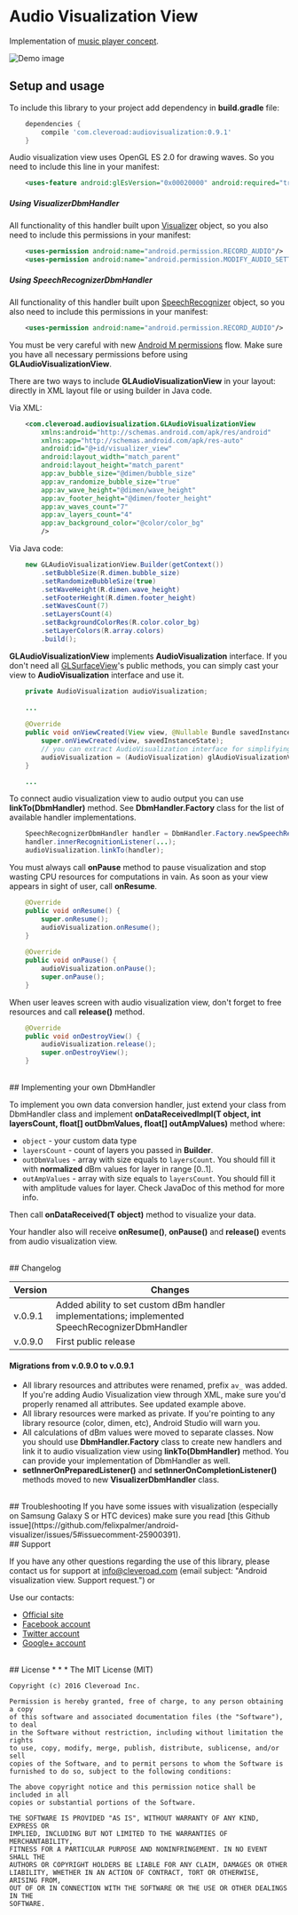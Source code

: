 # Audio Visualization View #

Implementation of [music player concept](https://dribbble.com/shots/2369760-Player-Concept).

![Demo image](/images/demo.gif)

## Setup and usage

To include this library to your project add dependency in **build.gradle** file:

```groovy
    dependencies {
        compile 'com.cleveroad:audiovisualization:0.9.1'
    }
```

Audio visualization view uses OpenGL ES 2.0 for drawing waves. So you need to include this line in your manifest:

```XML        
    <uses-feature android:glEsVersion="0x00020000" android:required="true" />
```

##### Using VisualizerDbmHandler

All functionality of this handler built upon [Visualizer](http://developer.android.com/intl/ru/reference/android/media/audiofx/Visualizer.html) object, so you also need to include this permissions in your manifest:

```XML
    <uses-permission android:name="android.permission.RECORD_AUDIO"/>
    <uses-permission android:name="android.permission.MODIFY_AUDIO_SETTINGS"/>
```

##### Using SpeechRecognizerDbmHandler

All functionality of this handler built upon [SpeechRecognizer](http://developer.android.com/intl/ru/reference/android/speech/SpeechRecognizer.html) object, so you also need to include this permissions in your manifest:

```XML
    <uses-permission android:name="android.permission.RECORD_AUDIO"/>
```

You must be very careful with new [Android M permissions](http://developer.android.com/intl/ru/training/permissions/requesting.html) flow. Make sure you have all necessary permissions before using **GLAudioVisualizationView**.

There are two ways to include **GLAudioVisualizationView** in your layout: directly in XML layout file or using builder in Java code.

Via XML:

```XML
    <com.cleveroad.audiovisualization.GLAudioVisualizationView
        xmlns:android="http://schemas.android.com/apk/res/android"
        xmlns:app="http://schemas.android.com/apk/res-auto"
        android:id="@+id/visualizer_view"
        android:layout_width="match_parent"
        android:layout_height="match_parent"
        app:av_bubble_size="@dimen/bubble_size"
        app:av_randomize_bubble_size="true"
        app:av_wave_height="@dimen/wave_height"
        app:av_footer_height="@dimen/footer_height"
        app:av_waves_count="7"
        app:av_layers_count="4"
        app:av_background_color="@color/color_bg"
        />
```

Via Java code:

```JAVA
    new GLAudioVisualizationView.Builder(getContext())
        .setBubbleSize(R.dimen.bubble_size)
        .setRandomizeBubbleSize(true)
        .setWaveHeight(R.dimen.wave_height)
        .setFooterHeight(R.dimen.footer_height)
        .setWavesCount(7)
        .setLayersCount(4)
        .setBackgroundColorRes(R.color.color_bg)
        .setLayerColors(R.array.colors)
        .build();
```

**GLAudioVisualizationView** implements **AudioVisualization** interface. If you don't need all [GLSurfaceView](http://developer.android.com/intl/ru/reference/android/opengl/GLSurfaceView.html)'s public methods, you can simply cast your view to **AudioVisualization** interface and use it.

```JAVA
    private AudioVisualization audioVisualization;
    
    ...
    
    @Override
    public void onViewCreated(View view, @Nullable Bundle savedInstanceState) {
        super.onViewCreated(view, savedInstanceState);
        // you can extract AudioVisualization interface for simplifying things
        audioVisualization = (AudioVisualization) glAudioVisualizationView;
    }

    ...
```

To connect audio visualization view to audio output you can use **linkTo(DbmHandler)** method. See **DbmHandler.Factory** class for the list of available handler implementations.

```JAVA
    SpeechRecognizerDbmHandler handler = DbmHandler.Factory.newSpeechRecognizerHandler(context);
    handler.innerRecognitionListener(...);
    audioVisualization.linkTo(handler);
```

You must always call **onPause** method to pause visualization and stop wasting CPU resources for computations in vain. As soon as your view appears in sight of user, call **onResume**. 

```JAVA
    @Override
    public void onResume() {
        super.onResume();
        audioVisualization.onResume();
    }
    
    @Override
    public void onPause() {
        audioVisualization.onPause();
        super.onPause();
    }
```

When user leaves screen with audio visualization view, don't forget to free resources and call **release()** method.

```JAVA
    @Override
    public void onDestroyView() {
        audioVisualization.release();
        super.onDestroyView();
    }
```

<br/>
## Implementing your own DbmHandler

To implement you own data conversion handler, just extend your class from DbmHandler class and implement **onDataReceivedImpl(T object, int layersCount, float[] outDbmValues, float[] outAmpValues)** method where:
* `object` - your custom data type
* `layersCount` - count of layers you passed in **Builder**.
* `outDbmValues` - array with size equals to `layersCount`. You should fill it with **normalized** dBm values for layer in range [0..1].
* `outAmpValues` - array with size equals to `layersCount`. You should fill it with amplitude values for layer.
Check JavaDoc of this method for more info.

Then call **onDataReceived(T object)** method to visualize your data.

Your handler also will receive **onResume()**, **onPause()** and **release()** events from audio visualization view.

<br />
## Changelog

| Version | Changes                         |
| --- | --- |
| v.0.9.1 | Added ability to set custom dBm handler implementations; implemented SpeechRecognizerDbmHandler |
| v.0.9.0 | First public release            |

#### Migrations from v.0.9.0 to v.0.9.1
* All library resources and attributes were renamed, prefix `av_` was added. If you're adding Audio Visualization view through XML, make sure you'd properly renamed all attributes. See updated example above. 
* All library resources were marked as private. If you're pointing to any library resource (color, dimen, etc), Android Studio will warn you.
* All calculations of dBm values were moved to separate classes. Now you should use **DbmHandler.Factory** class to create new handlers and link it to audio visualization view using **linkTo(DbmHandler)** method. You can provide your implementation of DbmHandler as well.
* **setInnerOnPreparedListener()** and **setInnerOnCompletionListener()** methods moved to new **VisualizerDbmHandler** class.

<br />
## Troubleshooting
If you have some issues with visualization (especially on Samsung Galaxy S or HTC devices) make sure you read [this Github issue](https://github.com/felixpalmer/android-visualizer/issues/5#issuecomment-25900391).


<br />
## Support

If you have any other questions regarding the use of this library, please contact us for support at info@cleveroad.com (email subject: "Android visualization view. Support request.") 
or 

Use our contacts: 

* [Official site](https://www.cleveroad.com/?utm_source=github&utm_medium=link&utm_campaign=contacts)
* [Facebook account](https://www.facebook.com/cleveroadinc)
* [Twitter account](https://twitter.com/CleveroadInc)
* [Google+ account](https://plus.google.com/+CleveroadInc/)

<br />
## License
* * *
    The MIT License (MIT)
    
    Copyright (c) 2016 Cleveroad Inc.
    
    Permission is hereby granted, free of charge, to any person obtaining a copy
    of this software and associated documentation files (the "Software"), to deal
    in the Software without restriction, including without limitation the rights
    to use, copy, modify, merge, publish, distribute, sublicense, and/or sell
    copies of the Software, and to permit persons to whom the Software is
    furnished to do so, subject to the following conditions:
    
    The above copyright notice and this permission notice shall be included in all
    copies or substantial portions of the Software.
    
    THE SOFTWARE IS PROVIDED "AS IS", WITHOUT WARRANTY OF ANY KIND, EXPRESS OR
    IMPLIED, INCLUDING BUT NOT LIMITED TO THE WARRANTIES OF MERCHANTABILITY,
    FITNESS FOR A PARTICULAR PURPOSE AND NONINFRINGEMENT. IN NO EVENT SHALL THE
    AUTHORS OR COPYRIGHT HOLDERS BE LIABLE FOR ANY CLAIM, DAMAGES OR OTHER
    LIABILITY, WHETHER IN AN ACTION OF CONTRACT, TORT OR OTHERWISE, ARISING FROM,
    OUT OF OR IN CONNECTION WITH THE SOFTWARE OR THE USE OR OTHER DEALINGS IN THE
    SOFTWARE.
